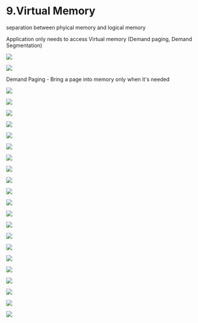 # 9.Virtual Memory

separation between phyical memory and logical memory 

Application only needs to access Virtual memory \(Demand paging, Demand Segmentation\)

![](../.gitbook/assets/image%20%28129%29.png)



![](../.gitbook/assets/image%20%28111%29.png)



Demand Paging - Bring a page into memory only when it's needed

![](../.gitbook/assets/image%20%2853%29.png)

![](../.gitbook/assets/image%20%2837%29.png)

![](../.gitbook/assets/image%20%2888%29.png)

![](../.gitbook/assets/image%20%28154%29.png)

![](../.gitbook/assets/image%20%28117%29.png)

![](../.gitbook/assets/image%20%28125%29.png)

![](../.gitbook/assets/image%20%2813%29.png)



![](../.gitbook/assets/image%20%28160%29.png)



![](../.gitbook/assets/image%20%2895%29.png)

![](../.gitbook/assets/image%20%28127%29.png)

![](../.gitbook/assets/image%20%28151%29.png)

![](../.gitbook/assets/image%20%2825%29.png)

![](../.gitbook/assets/image%20%282%29.png)

![](../.gitbook/assets/image%20%2812%29.png)

![](../.gitbook/assets/image%20%2891%29.png)



![](../.gitbook/assets/image%20%28143%29.png)

![](../.gitbook/assets/image%20%2877%29.png)

![](../.gitbook/assets/image%20%28123%29.png)

![](../.gitbook/assets/image%20%2823%29.png)

![](../.gitbook/assets/image%20%28101%29.png)

![](../.gitbook/assets/image.png)

